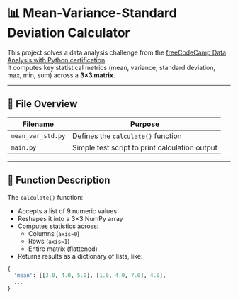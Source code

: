 # 📊 Mean-Variance-Standard Deviation Calculator

This project solves a data analysis challenge from the [freeCodeCamp Data Analysis with Python certification](https://www.freecodecamp.org/learn/data-analysis-with-python/data-analysis-with-python-projects/mean-variance-standard-deviation-calculator).  
It computes key statistical metrics (mean, variance, standard deviation, max, min, sum) across a **3×3 matrix**.

---

## 📂 File Overview

| Filename         | Purpose                                        |
|------------------|------------------------------------------------|
| `mean_var_std.py` | Defines the `calculate()` function             |
| `main.py`         | Simple test script to print calculation output |

---

## 🧠 Function Description

The `calculate()` function:
- Accepts a list of 9 numeric values
- Reshapes it into a 3×3 NumPy array
- Computes statistics across:
  - Columns (`axis=0`)
  - Rows (`axis=1`)
  - Entire matrix (flattened)
- Returns results as a dictionary of lists, like:

```python
{
  'mean': [[3.0, 4.0, 5.0], [1.0, 4.0, 7.0], 4.0],
  ...
}

